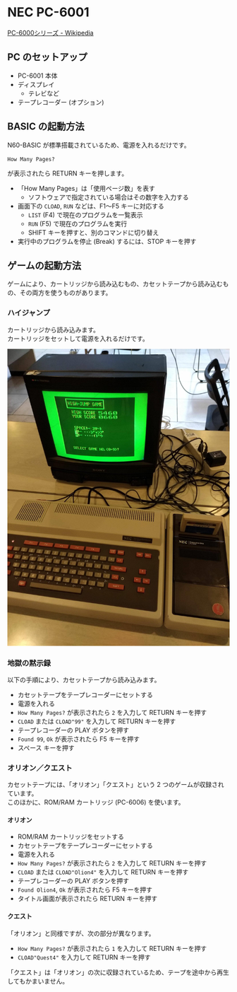 # NEC PC-6001
[PC-6000シリーズ - Wikipedia](https://ja.wikipedia.org/wiki/PC-6000%E3%82%B7%E3%83%AA%E3%83%BC%E3%82%BA)

## PC のセットアップ
- PC-6001 本体
- ディスプレイ
  - テレビなど
- テープレコーダー (オプション)

## BASIC の起動方法
N60-BASIC が標準搭載されているため、電源を入れるだけです。

```
How Many Pages?
```

が表示されたら RETURN キーを押します。

- 「How Many Pages」は「使用ページ数」を表す
  - ソフトウェアで指定されている場合はその数字を入力する
- 画面下の `CLOAD`, `RUN` などは、F1～F5 キーに対応する
  - `LIST` (F4) で現在のプログラムを一覧表示
  - `RUN` (F5) で現在のプログラムを実行
  - SHIFT キーを押すと、別のコマンドに切り替え
- 実行中のプログラムを停止 (Break) するには、STOP キーを押す

## ゲームの起動方法
ゲームにより、カートリッジから読み込むもの、カセットテープから読み込むもの、その両方を使うものがあります。

### ハイジャンプ
カートリッジから読み込みます。  
カートリッジをセットして電源を入れるだけです。

![](../images/PC-6001-HighJump.jpg)

### 地獄の黙示録
以下の手順により、カセットテープから読み込みます。

- カセットテープをテープレコーダーにセットする
- 電源を入れる
- `How Many Pages?` が表示されたら `2` を入力して RETURN キーを押す
- `CLOAD` または `CLOAD"99"` を入力して RETURN キーを押す
- テープレコーダーの PLAY ボタンを押す
- `Found 99`, `Ok` が表示されたら F5 キーを押す
- スペース キーを押す

### オリオン／クエスト
カセットテープには、「オリオン」「クエスト」という 2 つのゲームが収録されています。  
このほかに、ROM/RAM カートリッジ (PC-6006) を使います。

#### オリオン
- ROM/RAM カートリッジをセットする
- カセットテープをテープレコーダーにセットする
- 電源を入れる
- `How Many Pages?` が表示されたら `2` を入力して RETURN キーを押す
- `CLOAD` または `CLOAD"Olion4"` を入力して RETURN キーを押す
- テープレコーダーの PLAY ボタンを押す
- `Found Olion4`, `Ok` が表示されたら F5 キーを押す
- タイトル画面が表示されたら RETURN キーを押す

#### クエスト
「オリオン」と同様ですが、次の部分が異なります。
- `How Many Pages?` が表示されたら `1` を入力して RETURN キーを押す
- `CLOAD"Quest4"` を入力して RETURN キーを押す

「クエスト」は「オリオン」の次に収録されているため、テープを途中から再生してもかまいません。
